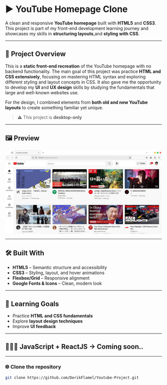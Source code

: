 # ▶️ YouTube Homepage Clone

A clean and responsive **YouTube homepage** built with **HTML5** and **CSS3**.  
This project is part of my front-end development learning journey and showcases my skills in **structuring layouts**,and **styling with CSS**.

---

## 📝 Project Overview

This is a **static front-end recreation** of the YouTube homepage with no backend functionality. The main goal of this project was practice **HTML and CSS extensively**, focusing on mastering HTML syntax and exploring different styling and layout concepts in CSS. It also gave me the opportunity to develop my **UI** and **UX design** skills by studying the fundamentals that large and well-known websites use. 

For the design, I combined elements from **both old and new YouTube layouts** to create something familiar yet unique.
> ⚠️ This project is **desktop-only**

---

## 🖼️ Preview

![Project Screenshot](./thumbnails/Page_View.jpeg)

---

## 🛠️ Built With

- **HTML5** – Semantic structure and accessibility
- **CSS3** – Styling, layout, and hover animations
- **Flexbox/Grid** – Responsive alignment
- **Google Fonts & Icons** – Clean, modern look

---

## 📌 Learning Goals

- Practice **HTML and CSS fundamentals**
- Explore **layout design techniques**
- Improve **UI feedback**
  
---

## 🧑🏻‍💻 JavaScript + ReactJS -> Coming soon..

---

### 🌐 Clone the repository
```bash
git clone https://github.com/DerikFlamel/Youtube-Project.git
